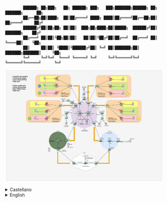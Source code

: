             ██████╗ ██╗███╗   ██╗ ██████╗ ███╗   ███╗███████╗██████╗ ██╗     ███████╗      ██╗
            ██╔══██╗██║████╗  ██║██╔════╝ ████╗ ████║██╔════╝██╔══██╗██║     ██╔════╝     ██╔╝
            ██████╔╝██║██╔██╗ ██║██║  ███╗██╔████╔██║█████╗  ██████╔╝██║     ███████╗    ██╔╝ 
            ██╔═══╝ ██║██║╚██╗██║██║   ██║██║╚██╔╝██║██╔══╝  ██╔═══╝ ██║     ╚════██║    ╚██╗ 
            ██║     ██║██║ ╚████║╚██████╔╝██║ ╚═╝ ██║███████╗██║     ███████╗███████║     ╚██╗
            ╚═╝     ╚═╝╚═╝  ╚═══╝ ╚═════╝ ╚═╝     ╚═╝╚══════╝╚═╝     ╚══════╝╚══════╝      ╚═╝

![Overview](files/project_overview.png?raw=true)


<details>
<summary>Castellano</summary>
<br>
> ! ESTE PROYECTO ESTA EN DESARROLLO, SED COMPRENSIBLES :P 

## **Descarga del proyecto**: [mega link](https://mega.nz/file/BoRwjJxK#DwhA62e7TvCg0izRk30q9RUSukBwDu_csd54HdriO7g)
            
  Sobre este proyecto:
-
PMP tiene como objetivo ser un recurso de aprendizaje de código abierto, que ayude aquellos que buscan ver cómo funcionan los protocolos dentro de un entorno controlado y seguro. Este proyecto no es perfecto, no está hecho por profesionales, soy un estudiante que se encontró una curva de aprendizaje bastante inclinada cuando comenzo en el mundillo de las redes, y que quiere probeer de herramientas a aquellos que vienen detrás :)
Si tienes experiencia en este tema y hay algo que crees que está mal, hazmelo saber, el feedback siempre se agradece; si quieres colaborar de forma activa, eres bienvenido, ve a la sección de cómo publicar cambios para saber más.

El proyecto incluye 4 sistemas autónomos: (Esta descripción está incompleta, se añadirá una explicación detallada en el futuro)
            
- **ISP 55:** Este es el más complejo de los 4, solo permite el tráfico IPv4, pero implementa túneles 6rd para permitir el trafico IPv6 .

- **ISP 2000:** Estos sistemas son los más modernos, solo permiten IPv6, pero se pueden utilizar túneles IPv4IPv6.

- **ISP 3000:** Muy parecido al ISP 55, solo permite el tráfico IPv4, pero usando túneles 6pe se puede atravesar tráfico IPv6.

- **ISP 100:** Este ISP tiene como objetivo simular el resto de Internet.

El color del punto final indica:

  **Amarillo:** Cliente con dirección ipv4 pública.
            
  **Verde:** Cliente con dirección ipv4 privada (CGNAT).
            
  **Rojo:** Cliente con rango Ipv6 asignado.
            
            
    * Círculo verde: Túnel a través de CGNAT.
            
    * Círculo amarillo: Túnel con salida publica.
            
    * Círculo azul: Cliente conectado a ISP 3000 mediante PPPoE.

### Otras características son:
            
- Servidor DHCP centralizado

- RBGP dual (El servidor DHCP actúa también como RBGP)

- Dos VPN separadas administradas por VRFS

- Enrutamiento por circuitos virtuales con MPLS

- Protocolos de enrutamiento como OSPF, IBGP y EBGP

            
            
            
            
            
            
            
Primeros pasos:
-
Antes de empezar, necesitas [gns3](https://www.gns3.com/software/download) y el archivo del proyecto. No estaría de más utilizar [Wireshark](https://www.wireshark.org/download.html) , ya que se puede utilizar de forma nativa en gns3 para analizar tráfico.


Si es tu primera vez con gns3 y con un proyecto de este calibre, preparate un café y tomatelo con calma. GNS3 tarda su tiempo para cargar y arrancar.

Una vez el proyecto haya cargado y la ventana de carga desaparezca, deberías estar listo para pulsar el botón de play, y los enlaces deberían empezar cambiar de rojo a verde. Lleva su tiempo, ya que muchos protocolos se ejecutan desde cold-start, así que sera mejor esperar un par de minutos.

Cuando ya esté todo configurado, es momento de jugar un poco con el entorno. Podemos empezar probando el camino más largo: Desde una terminal de usuario (clicando dos veces en un pc con el recuadro verde) escribe:

> **ping 50.0.0.2** (el servidor en la parte inferior)

Si no funcionase, veríamos un mensaje `DDD` en la terminal del PC. Esto significa que el primer descubrimiento del DHCP fallo, estó sucede porque el PC finaliza la configuración antes que el CPE, por lo que DHCP no se carga a tiempo.
Para resolver este problema simplemente escribimos:
            
   - dhcp

Si aparece DORA, significa que completó todos los pasos de descubrimiento, oferta, solicitud, reconocimiento, ahora puedes repetir el ping. Si deseas analizar los paquetes, simplemente utiliza wireshark, e inicializa la captura.

Comandos básicos del terminal ios:
-
Si deseas profundizar, debe saber cómo usar el terminal ios, los aspectos más básicos son:
            
> **show ip interface brief** o **sh ip int b**
            
> **sh ip route**
            
Entrar al modo de configuración global:
            
> **conf t**

Aunque recomiendo usar ? después de cada comando, ya que obtendremos todas las opciones que puedes usar.

Revisar la configuración del router:
            
-
Para ver la configuración de cualquier router con el proyecto parado, puedes hacer click derecho en el router deseado e ir a "edit config". Si el proyecto se está ejecutando, también puedes escribir en el terminal:
            
> **sh run**


Trabajando en:

- Permitir que los clientes tengan diferentes rangos de IPv6 asignados (Lo que permite a las empresas tener rangos más grandes), esto implica la configuración de un túnel 6rd en anycast en los border router.


TO-DO:

- Servidores DNS


Cómo publicar cambios:
-
(Trabajando en ello)
</details>

<details>
<summary>English</summary>
<br>
> ! THIS PROJECT IS IN A REALLY EARLY STAGE, PLEASE BE COMPASSIONATE :P

## **Download the project**: [mega link](https://mega.nz/file/BoRwjJxK#DwhA62e7TvCg0izRk30q9RUSukBwDu_csd54HdriO7g)
            
About this project:
- 
PMP aims to be an opensource learning resource, that helps new people to see how protocols operates inside a controlled and secure environment. This project is not perfect, is not made by professionals, I'm an student myself that found a fairly steep learning curve when I wanted to start in the world of networks, so I wanted to help others.
  
If you have experience in this topic, and there is something you think is wrong, please let me know, feedback is great; also if you want to collaborate, you are welcome, go to the how to publish changes section to know more.

The project includes 4 autonomous system: (This description is work in progress, an in depth explanation will be added)
> **ISP 55:** This is the more complex one, it only allow ipv4 traffic by default, but implements 6rd tunnels to allow ipv6 traffic. 
> **ISP 2000:** This are the new guys, they only allow ipv6 by default, but ip4ip6 tunnels are deployed.
> **ISP 3000:** Like ISP 55, they only allow ipv4 traffic by default, but using 6pe tunnels ipv6 traffic can go throw.
> **ISP 100:** This is a dual stack isp that aims to simulate the rest of internet.

The end-point color indicates:
> **Yellow:** Client with public ipv4 address.
> **Green:** Client with private ipv4 address (CGNAT).
> **Red:** Client with Ipv6 range assigned.
> - Green circle: Tunnel throw cgnat.
> - Yellow circle: Public tunnel.
> 
> **Blue circle**: Client connected to ISP 3000 throw PPPoE. 

Other features are:
>Cgnat on green endpoints, centraliced dhcp server, dual rbgp (the dhcp server also act as rbgp), PPPoE that allows ClientPPP to acces the ISP 3000 network, 2 separated vpns managed by vrfs, mpls, ospf, ibgp and ebgp. (Probably Im missing something)

Start walking around:
-
First of all, you need [gns3](https://www.gns3.com/software/download) and the file linked above. Also [wireshark](https://www.wireshark.org/download.html) is recomended, since it can be used natively in gns3 to analyze traffic.

If this is your first time with gns3 and a project of this size, stay calm... btw go take a coffee, it takes its time to load and start, so don't panic if you don't see things doing things instantly. Gns3 has a client-server arquitecture, thats why you see popups trying to connect to a server in localhost.

After opening the project, when the loading popup is gone, you should be ready to hit the play button (the green one on top left) and links should start to change from red to green. It takes a while, many protocols running from cold start, so give it a few minutes to make sure everything its ready.

So you have all interfaces with ips configured and your route tables are filled, its time to play.
First you can test the longest path; from an end user terminal (double click on a green PC, a terminal should open), write :

>  **ping 50.0.0.2** (the server at the bottom)

If it doesn't work, no worries, do you see a "DDD" message on the PC terminal? It means the first dhcp discovery failed, this happens due to the PC ending its configuration before the CPE does, so dhcp is not working on time. To solve it just write:
> **dhcp**

If you now see DORA, it means it compleated all the discovery, offer, request, ack steps, now you can repeated the ping.

If you want to analyze the packets in any link (wireshark required), just right click on it and click on start capture, a lens should appear over the link, remember that closing wireshark doest stop stop the capture, if the lens is there, wireshark is running and consuming resources, take care of that.

Basic ios terminal commands:
-
If you want to dig in, you need to now how to use the ios terminal, the most basics are:
> **show ip interface brief** or **sh ip in b**
> **show ip route**

Entering global config mode:
> **configure terminal** or **conf t**

But the most important keyword is "?", write "?" after any command and you will get all the options you have, use ***enter*** and ***space*** to advance. 

Review router configuration:
-
To check the configuration of any router with the project not running, you can right click on the desired router and go to edit config. If the project is running, you also can write:
> **show run**

and use ***enter*** and ***space*** to advance.

Currently working on:
-
- Allow clients to have different ipv6 ranges assigned (allowing companies to have bigger ranges), involves 6rd tunnel configuration with anycast to bot border routers.


TO-DO:
-
- DNS servers


How to publish changes:
-
(Working on this)
</details>
